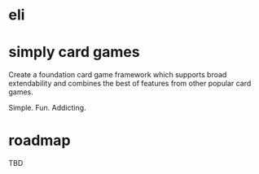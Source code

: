 # eli
# simply card games

Create a foundation card game framework which supports broad extendability and combines the best of features from other popular card games.

Simple. Fun. Addicting.

# roadmap

TBD
